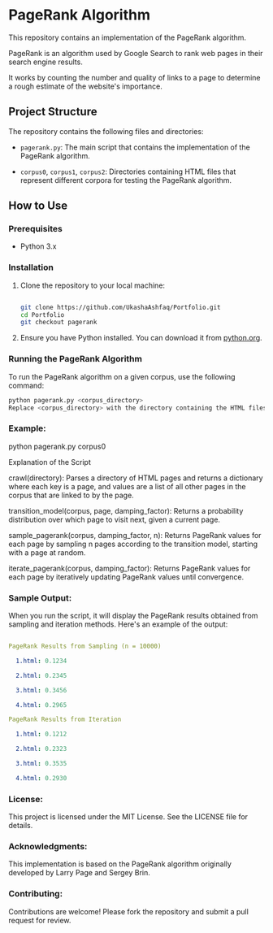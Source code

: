 # PageRank Algorithm

This repository contains an implementation of the PageRank algorithm.

PageRank is an algorithm used by Google Search to rank web pages in their search engine results.

It works by counting the number and quality of links to a page to determine a rough estimate of the website's importance.

## Project Structure

The repository contains the following files and directories:

- `pagerank.py`: The main script that contains the implementation of the PageRank algorithm.

- `corpus0`, `corpus1`, `corpus2`: Directories containing HTML files that represent different corpora for testing the PageRank algorithm.

## How to Use

### Prerequisites

- Python 3.x

### Installation

1. Clone the repository to your local machine:

    ```bash

    git clone https://github.com/UkashaAshfaq/Portfolio.git
    cd Portfolio
    git checkout pagerank

    ```

3. Ensure you have Python installed. You can download it from [python.org](https://www.python.org/).

### Running the PageRank Algorithm

To run the PageRank algorithm on a given corpus, use the following command:

```bash
python pagerank.py <corpus_directory>
Replace <corpus_directory> with the directory containing the HTML files (e.g., corpus0, corpus1, or corpus2).

```
### Example:

python pagerank.py corpus0

Explanation of the Script

crawl(directory): Parses a directory of HTML pages and returns a dictionary where each key is a page, and values are a list of all other pages in the corpus that are linked to by the page.

transition_model(corpus, page, damping_factor): Returns a probability distribution over which page to visit next, given a current page.

sample_pagerank(corpus, damping_factor, n): Returns PageRank values for each page by sampling n pages according to the transition model, starting with a page at random.

iterate_pagerank(corpus, damping_factor): Returns PageRank values for each page by iteratively updating PageRank values until convergence.

### Sample Output:

When you run the script, it will display the PageRank results obtained from sampling and iteration methods. Here's an example of the output:

```yaml

PageRank Results from Sampling (n = 10000)

  1.html: 0.1234

  2.html: 0.2345

  3.html: 0.3456

  4.html: 0.2965

PageRank Results from Iteration

  1.html: 0.1212

  2.html: 0.2323

  3.html: 0.3535

  4.html: 0.2930

```

### License:
This project is licensed under the MIT License. See the LICENSE file for details.

### Acknowledgments:

This implementation is based on the PageRank algorithm originally developed by Larry Page and Sergey Brin.

### Contributing:

Contributions are welcome! Please fork the repository and submit a pull request for review.
